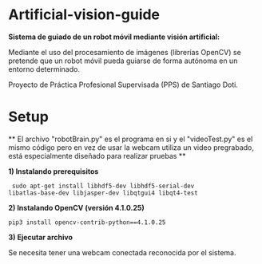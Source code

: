 # Artificial-vision-guide
**Sistema de guiado de un robot móvil mediante visión artificial:**

Mediante el uso del procesamiento de imágenes (librerías OpenCV) se pretende que un robot móvil pueda guiarse de forma autónoma en un entorno determinado.

Proyecto de Práctica Profesional Supervisada (PPS) de Santiago Doti.


# Setup

** El archivo "robotBrain.py" es el programa en si y el "videoTest.py" es el mismo código pero en vez de usar la webcam utiliza un video pregrabado, está especialmente diseñado para realizar pruebas **

**1) Instalando prerequisitos**

<code> sudo apt-get install libhdf5-dev libhdf5-serial-dev libatlas-base-dev libjasper-dev libqtgui4 libqt4-test </code>

**2) Instalando OpenCV (versión 4.1.0.25)**

<code>pip3 install opencv-contrib-python==4.1.0.25</code>

**3) Ejecutar archivo**

Se necesita tener una webcam conectada reconocida por el sistema.
